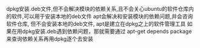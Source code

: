 dpkg安装.deb文件,但不会解决模块的依赖关系,且不会关心ubuntu的软件仓库内的软件,可以用于安装本地的deb文件
apt会解决和安装模块的依赖问题,并会咨询软件仓库, 但不会安装本地的deb文件, apt是建立在dpkg之上的软件管理工具
如果在用dpkg安装.deb遇到依赖问题，那就需要通过
apt-get depends package
来查询依赖关系再用dpkg逐个去安装
